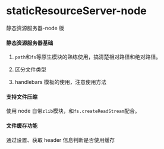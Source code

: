 # staticResourceServer-node

静态资源服务器-node 版

#### 静态资源服务器基础

1. `path`和`fs`等原生模块的熟练使用，搞清楚相对路径和绝对路径。

2. 区分文件类型

3. handlebars 模板的使用，注意使用方法

#### 支持文件压缩

使用 node 自带`zlib`模块，和`fs.createReadStream`配合。

#### 文件缓存功能

通过设置、获取 header 信息判断是否使用缓存
